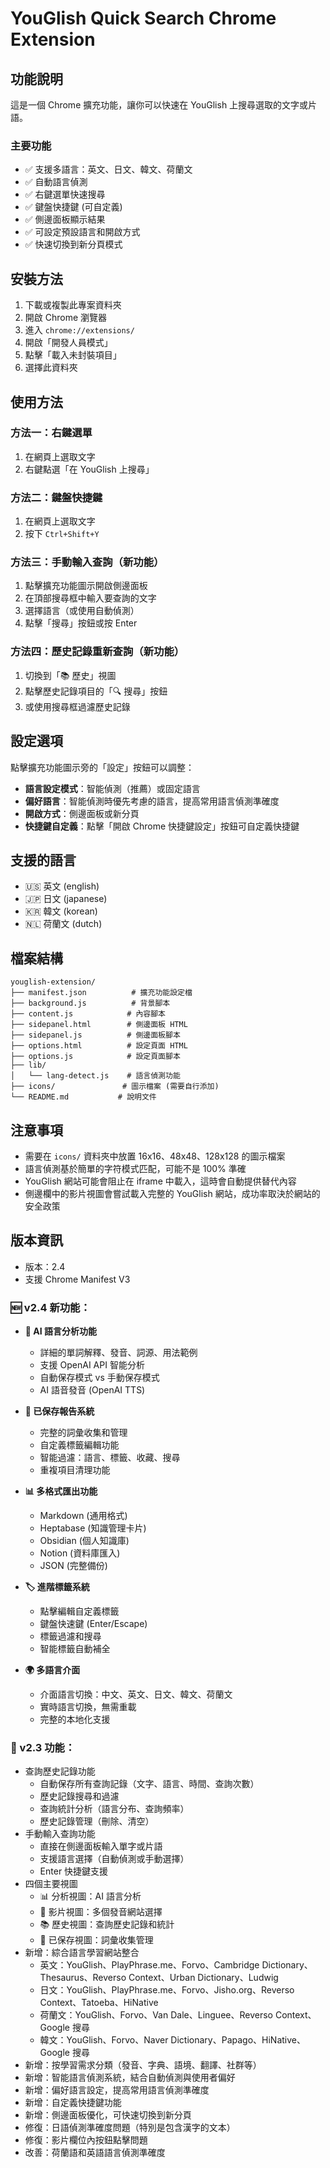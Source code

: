 # YouGlish Quick Search Chrome Extension

## 功能說明

這是一個 Chrome 擴充功能，讓你可以快速在 YouGlish 上搜尋選取的文字或片語。

### 主要功能

- ✅ 支援多語言：英文、日文、韓文、荷蘭文
- ✅ 自動語言偵測
- ✅ 右鍵選單快速搜尋
- ✅ 鍵盤快捷鍵 (可自定義)
- ✅ 側邊面板顯示結果
- ✅ 可設定預設語言和開啟方式
- ✅ 快速切換到新分頁模式

## 安裝方法

1. 下載或複製此專案資料夾
2. 開啟 Chrome 瀏覽器
3. 進入 `chrome://extensions/`
4. 開啟「開發人員模式」
5. 點擊「載入未封裝項目」
6. 選擇此資料夾

## 使用方法

### 方法一：右鍵選單
1. 在網頁上選取文字
2. 右鍵點選「在 YouGlish 上搜尋」

### 方法二：鍵盤快捷鍵
1. 在網頁上選取文字
2. 按下 `Ctrl+Shift+Y`

### 方法三：手動輸入查詢（新功能）
1. 點擊擴充功能圖示開啟側邊面板
2. 在頂部搜尋框中輸入要查詢的文字
3. 選擇語言（或使用自動偵測）
4. 點擊「搜尋」按鈕或按 Enter

### 方法四：歷史記錄重新查詢（新功能）
1. 切換到「📚 歷史」視圖
2. 點擊歷史記錄項目的「🔍 搜尋」按鈕
3. 或使用搜尋框過濾歷史記錄

## 設定選項

點擊擴充功能圖示旁的「設定」按鈕可以調整：

- **語言設定模式**：智能偵測（推薦）或固定語言
- **偏好語言**：智能偵測時優先考慮的語言，提高常用語言偵測準確度
- **開啟方式**：側邊面板或新分頁
- **快捷鍵自定義**：點擊「開啟 Chrome 快捷鍵設定」按鈕可自定義快捷鍵

## 支援的語言

- 🇺🇸 英文 (english)
- 🇯🇵 日文 (japanese)
- 🇰🇷 韓文 (korean)
- 🇳🇱 荷蘭文 (dutch)

## 檔案結構

```
youglish-extension/
├── manifest.json          # 擴充功能設定檔
├── background.js          # 背景腳本
├── content.js            # 內容腳本
├── sidepanel.html        # 側邊面板 HTML
├── sidepanel.js          # 側邊面板腳本
├── options.html          # 設定頁面 HTML
├── options.js            # 設定頁面腳本
├── lib/
│   └── lang-detect.js    # 語言偵測功能
├── icons/               # 圖示檔案 (需要自行添加)
└── README.md           # 說明文件
```

## 注意事項

- 需要在 `icons/` 資料夾中放置 16x16、48x48、128x128 的圖示檔案
- 語言偵測基於簡單的字符模式匹配，可能不是 100% 準確
- YouGlish 網站可能會阻止在 iframe 中載入，這時會自動提供替代內容
- 側邊欄中的影片視圖會嘗試載入完整的 YouGlish 網站，成功率取決於網站的安全政策

## 版本資訊

- 版本：2.4
- 支援 Chrome Manifest V3

### 🆕 v2.4 新功能：
- **🤖 AI 語言分析功能**
  - 詳細的單詞解釋、發音、詞源、用法範例
  - 支援 OpenAI API 智能分析
  - 自動保存模式 vs 手動保存模式
  - AI 語音發音 (OpenAI TTS)

- **💾 已保存報告系統**
  - 完整的詞彙收集和管理
  - 自定義標籤編輯功能
  - 智能過濾：語言、標籤、收藏、搜尋
  - 重複項目清理功能

- **📊 多格式匯出功能**
  - Markdown (通用格式)
  - Heptabase (知識管理卡片)
  - Obsidian (個人知識庫)
  - Notion (資料庫匯入)
  - JSON (完整備份)

- **🏷️ 進階標籤系統**
  - 點擊編輯自定義標籤
  - 鍵盤快速鍵 (Enter/Escape)
  - 標籤過濾和搜尋
  - 智能標籤自動補全

- **🌍 多語言介面**
  - 介面語言切換：中文、英文、日文、韓文、荷蘭文
  - 實時語言切換，無需重載
  - 完整的本地化支援

### 🔧 v2.3 功能：
- 查詢歷史記錄功能
  - 自動保存所有查詢記錄（文字、語言、時間、查詢次數）
  - 歷史記錄搜尋和過濾
  - 查詢統計分析（語言分布、查詢頻率）
  - 歷史記錄管理（刪除、清空）
- 手動輸入查詢功能
  - 直接在側邊面板輸入單字或片語
  - 支援語言選擇（自動偵測或手動選擇）
  - Enter 快捷鍵支援
- 四個主要視圖
  - 📊 分析視圖：AI 語言分析
  - 🎥 影片視圖：多個發音網站選擇
  - 📚 歷史視圖：查詢歷史記錄和統計
  - 💾 已保存視圖：詞彙收集管理
- 新增：綜合語言學習網站整合
  - 英文：YouGlish、PlayPhrase.me、Forvo、Cambridge Dictionary、Thesaurus、Reverso Context、Urban Dictionary、Ludwig
  - 日文：YouGlish、PlayPhrase.me、Forvo、Jisho.org、Reverso Context、Tatoeba、HiNative
  - 荷蘭文：YouGlish、Forvo、Van Dale、Linguee、Reverso Context、Google 搜尋
  - 韓文：YouGlish、Forvo、Naver Dictionary、Papago、HiNative、Google 搜尋
- 新增：按學習需求分類（發音、字典、語境、翻譯、社群等）
- 新增：智能語言偵測系統，結合自動偵測與使用者偏好
- 新增：偏好語言設定，提高常用語言偵測準確度
- 新增：自定義快捷鍵功能
- 新增：側邊面板優化，可快速切換到新分頁
- 修復：日語偵測準確度問題（特別是包含漢字的文本）
- 修復：影片欄位內按鈕點擊問題
- 改善：荷蘭語和英語語言偵測準確度